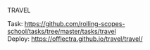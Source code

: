 TRAVEL

Task: https://github.com/rolling-scopes-school/tasks/tree/master/tasks/travel  
Deploy: https://offlectra.github.io/travel/travel/
